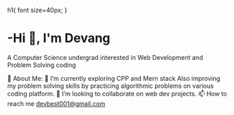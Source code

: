 h1{
font size=40px;
}


<h1>-Hi 👋, I'm Devang </h1>
A Computer Science undergrad interested in Web Development and Problem Solving
coding

💫 About Me:
🔭 I’m currently exploring CPP and Mern stack Also improving my problem solving skills by practicing algorithmic problems on various coding platform.
👯 I’m looking to collaborate on web dev projects.
📫 How to reach me devbest001@gmail.com


<!---
Devang-11/Devang-11 is a ✨ special ✨ repository because its `README.md` (this file) appears on your GitHub profile.
You can click the Preview link to take a look at your changes.
--->

